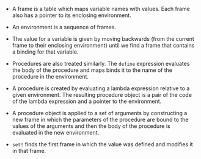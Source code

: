 - A frame is a table which maps variable names with values. Each frame also has
  a pointer to its enclosing environment.

- An environment is a sequence of frames. 

- The value for a variable is given by moving backwards (from the current frame
  to their enclosing environment) until we find a frame that contains a binding
  for that variable.

- Procedures are also treated similarly. The `define` expression evaluates the
  body of the procedure and maps binds it to the name of the procedure in the
  environment.

- A procedure is created by evaluating a lambda expression relative to a given
  environment. The resulting procedure object is a pair of the code of the
  lambda expression and a pointer to the environment.

- A procedure object is applied to a set of arguments by constructing a new
  frame in which the parameters of the procedure are bound to the values of the
  arguments and then the body of the procedure is evaluated in the new
  environment.

- `set!` finds the first frame in which the value was defined and modifies it in
  that frame.
